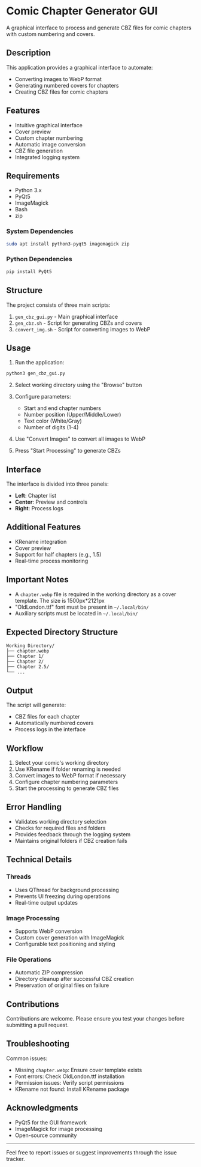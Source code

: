 # Comic Chapter Generator GUI

A graphical interface to process and generate CBZ files for comic chapters with custom numbering and covers.

## Description

This application provides a graphical interface to automate:
- Converting images to WebP format
- Generating numbered covers for chapters
- Creating CBZ files for comic chapters

## Features

- Intuitive graphical interface
- Cover preview
- Custom chapter numbering
- Automatic image conversion
- CBZ file generation
- Integrated logging system

## Requirements

- Python 3.x
- PyQt5
- ImageMagick
- Bash
- zip

### System Dependencies
```bash
sudo apt install python3-pyqt5 imagemagick zip
```

### Python Dependencies
```bash
pip install PyQt5
```

## Structure

The project consists of three main scripts:

1. `gen_cbz_gui.py` - Main graphical interface
2. `gen_cbz.sh` - Script for generating CBZs and covers
3. `convert_img.sh` - Script for converting images to WebP

## Usage

1. Run the application:
```bash
python3 gen_cbz_gui.py
```

2. Select working directory using the "Browse" button

3. Configure parameters:
   - Start and end chapter numbers
   - Number position (Upper/Middle/Lower)
   - Text color (White/Gray)
   - Number of digits (1-4)

4. Use "Convert Images" to convert all images to WebP

5. Press "Start Processing" to generate CBZs

## Interface

The interface is divided into three panels:

- **Left**: Chapter list
- **Center**: Preview and controls
- **Right**: Process logs

## Additional Features

- KRename integration
- Cover preview
- Support for half chapters (e.g., 1.5)
- Real-time process monitoring

## Important Notes

- A `chapter.webp` file is required in the working directory as a cover template. The size is 1500px*2121px
- "OldLondon.ttf" font must be present in `~/.local/bin/`
- Auxiliary scripts must be located in `~/.local/bin/`

## Expected Directory Structure

```
Working Directory/
├── chapter.webp
├── Chapter 1/
├── Chapter 2/
├── Chapter 2.5/
└── ...
```

## Output

The script will generate:
- CBZ files for each chapter
- Automatically numbered covers
- Process logs in the interface

## Workflow

1. Select your comic's working directory
2. Use KRename if folder renaming is needed
3. Convert images to WebP format if necessary
4. Configure chapter numbering parameters
5. Start the processing to generate CBZ files

## Error Handling

- Validates working directory selection
- Checks for required files and folders
- Provides feedback through the logging system
- Maintains original folders if CBZ creation fails

## Technical Details

### Threads
- Uses QThread for background processing
- Prevents UI freezing during operations
- Real-time output updates

### Image Processing
- Supports WebP conversion
- Custom cover generation with ImageMagick
- Configurable text positioning and styling

### File Operations
- Automatic ZIP compression
- Directory cleanup after successful CBZ creation
- Preservation of original files on failure

## Contributions

Contributions are welcome. Please ensure you test your changes before submitting a pull request.

## Troubleshooting

Common issues:
- Missing `chapter.webp`: Ensure cover template exists
- Font errors: Check OldLondon.ttf installation
- Permission issues: Verify script permissions
- KRename not found: Install KRename package

## Acknowledgments

- PyQt5 for the GUI framework
- ImageMagick for image processing
- Open-source community

---

Feel free to report issues or suggest improvements through the issue tracker.
